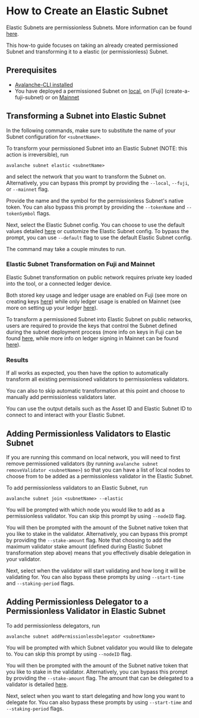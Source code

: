 # How to Create an Elastic Subnet 

Elastic Subnets are permissionless Subnets. More information can be found [here](https://docs.avax.network/subnets/reference-elastic-subnets-parameters).

This how-to guide focuses on taking an already created permissioned Subnet and transforming it to a
elastic (or permissionless) Subnet.

## Prerequisites

- [Avalanche-CLI installed](install-avalanche-cli)
- You have deployed a permissioned Subnet on [local](create-a-local-subnet), on [Fuji]
(create-a-fuji-subnet) or on [Mainnet](create-a-mainnet-subnet)

## Transforming a Subnet into Elastic Subnet

In the following commands, make sure to substitute the name of your Subnet configuration for
`<subnetName>`.

To transform your permissioned Subnet into an Elastic Subnet (NOTE: this action is irreversible), run

`avalanche subnet elastic <subnetName>`

and select the network that you want to transform the Subnet on. Alternatively, you can bypass this 
prompt by providing the `--local`, `--fuji`, or `--mainnet` flag. 

Provide the name and the symbol for the permissionless Subnet's native token. You can also bypass 
this prompt by providing the `--tokenName` and `--tokenSymbol` flags.

Next, select the Elastic Subnet config. You can choose to use the default values detailed 
[here](https://docs.avax.network/subnets/reference-elastic-subnets-parameters#primary-network-parameters-on-mainnet)
or customize the Elastic Subnet config. To bypass the prompt, you can use `--default` flag to use 
the default Elastic Subnet config.

The command may take a couple minutes to run.

### Elastic Subnet Transformation on Fuji and Mainnet

Elastic Subnet transformation on public network requires private key loaded into the tool, or a 
connected ledger device.

Both stored key usage and ledger usage are enabled on Fuji (see more on creating keys [here](https://docs.avax.network/subnets/create-a-fuji-subnet#private-key)) 
while only ledger usage is enabled on Mainnet (see more on setting up your ledger [here](https://docs.avax.network/subnets/create-a-mainnet-subnet#setting-up-your-ledger)).

To transform a permissioned Subnet into Elastic Subnet on public networks, users are required to 
provide the keys that control the Subnet defined during the subnet deployment process (more info on 
keys in Fuji can be found [here](https://docs.avax.network/subnets/create-a-fuji-subnet#deploy-the-subnet), 
while more info on ledger signing in Mainnet can be found [here](https://docs.avax.network/subnets/create-a-mainnet-subnet#deploy-the-subnet)). 

### Results

If all works as expected, you then have the option to automatically transform all existing 
permissioned validators to permissionless validators. 

You can also to skip automatic transformation at this point and choose to manually add permissionless 
validators later.

You can use the output details such as the Asset ID and Elastic Subnet ID to connect to and interact 
with your Elastic Subnet.

## Adding Permissionless Validators to Elastic Subnet

If you are running this command on local network, you will need to first remove permissioned 
validators (by running `avalanche subnet removeValidator <subnetName>`) so that you can have a list 
of local nodes to choose from to be added as a permissionless validator in the Elastic Subnet.

To add permissionless validators to an Elastic Subnet, run

`avalanche subnet join <subnetName> --elastic`

You will be prompted with which node you would like to add as a permissionless validator. You can 
skip this prompt by using `--nodeID` flag.

You will then be prompted with the amount of the Subnet native token that you like to stake in the 
validator. Alternatively, you can bypass this prompt by providing the `--stake-amount` flag. Note 
that choosing to add the maximum validator stake amount (defined during Elastic Subnet transformation 
step above) means that you effectively disable delegation in your validator.

Next, select when the validator will start validating and how long it will be validating for. You 
can also bypass these prompts by using `--start-time` and `--staking-period` flags.

## Adding Permissionless Delegator to a Permissionless Validator in Elastic Subnet

To add permissionless delegators, run

`avalanche subnet addPermissionlessDelegator <subnetName>`

You will be prompted with which Subnet validator you would like to delegate to. You can skip this 
prompt by using `--nodeID` flag.

You will then be prompted with the amount of the Subnet native token that you like to stake in the 
validator. Alternatively, you can bypass this prompt by providing the `--stake-amount` flag. The 
amount that can be delegated to a validator is detailed [here](https://docs.avax.network/subnets/reference-elastic-subnets-parameters#delegators-weight-checks).

Next, select when you want to start delegating and how long you want to delegate for. You can also 
bypass these prompts by using `--start-time` and `--staking-period` flags.


